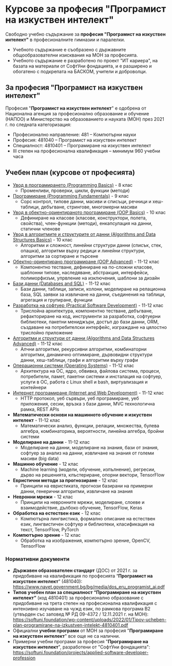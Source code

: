 # Курсове за професия "Програмист на изкуствен интелект"

Свободно учебно съдържание за **професия "Програмист на изкуствен интелект"** в професионалните гимназии и паралелки.
 - Учебното съдържание е съобразено с държавните общообразователни изисквания на МОН за професията.
 - Учебното съдържание е разработено по проект "ИТ кариера", на базата на материали от СофтУни фондацията, и е разширено и обогатено с подкрепата на БАСКОМ, учители и доброволци.

## За професия "Програмист на изкуствен интелект"

Професия "**Програмист на изкуствен интелект**" е одобрена от Национална агенция за професионално образование и обучение (НАПОО) и Министерство на образованието и науката (МОН) през 2021 г. по следната категоризация:
  - Професионално направление: 481 – Компютърни науки
  - Професия: 481040 – Програмист на изкуствен интелект
  - Специалност: 4810401 – Програмиране на изкуствен интелект
 - III степен на професионална квалификация – минимум 960 учебни часа

## Учебен план (курсове от професията)
 - [Увод в програмирането (Programming Basics)](https://github.com/BG-IT-Edu/School-Programming/tree/main/Courses/Programmer/Programming-Basics) - 8 клас
   - Променливи, проверки, цикли, функции (методи)
 - [Програмиране (Programming Fundamentals)](https://github.com/BG-IT-Edu/School-Programming/tree/main/Courses/Programmer/Programming-Fundamentals) - 9 клас
   - Сорс контрол, типове данни, масиви и списъци, речници и хеш-таблици, дебъгване, стрингове, многомерни масиви
 - [Увод в обектно-ориентираното програмиране (OOP Basics)](https://github.com/BG-IT-Edu/School-Programming/tree/main/Courses/Programmer/OOP-Basics) - 10 клас
   - Дефиниране на класове (класове, конструктори, полета, свойства), член-функции (методи), енкапсулация на данни, статични членове
 - [Увод в алгоритмите и структурите от данни (Algorithms and Data Structures Basics)](https://github.com/BG-IT-Edu/School-Programming/tree/main/Courses/Programmer/Algo-and-Data-Structures-Basics) - 10 клас
   - Алгоритми и сложност, линейни структури данни (списък, стек, опашка), алгоритми върху редици и линейни структури, алгоритми за сортиране и търсене
 - [Обектно-ориентирано програмиране (OOP Advanced)](https://github.com/BG-IT-Edu/School-Programming/tree/main/Courses/Programmer/OOP-Advanced) - 11-12 клас
   - Компонентно тестване, дефиниране на по-сложни класове, шаблонни типове, наследяване, абстракция, интерфейси, полиморфизъм, упрвление на изключения, шаблони за дизайн
 - [Бази данни (Databases and SQL)](https://github.com/BG-IT-Edu/School-Programming/tree/main/Courses/Programmer/Databases-and-SQL) - 11-12 клас
   - Бази данни, таблици, записи, колони, моделиране на релационна база, SQL заявки за извличане на данни, съединения на таблици, агрегация и групиране, функции
 - [Разработка на софтуер (Practical Software Development)](https://github.com/BG-IT-Edu/School-Programming/tree/main/Courses/Programmer/Practical-Software-Development) - 11-12 клас
   - Трислойна архитектура, компонентно тестване, дебъгване, рефакториране на код, инструменти за разработка, софтуерни библиотеки, пакетни мениджъри, достъп до бази данни, ORM, създаване на потребителски интерфейс, изграждане на цялостно трислойно приложение
 - [Алгоритми и структури от данни (Algorithms and Data Structures Advanced)](https://github.com/BG-IT-Edu/School-Programming/tree/main/Courses/Applied-Programmer/Algo-and-Data-Structures-Advanced) - 11-12 клас
   - Алчни алгоритми, рекурсивни алгоритми, комбинаторни алгоритми, динамично оптимиране, дървовидни структури данни, хеш-таблици, графи и алгоритми върху графи
 - [Операционни системи (Operating Systems)](https://github.com/BG-IT-Edu/School-Programming/tree/main/Courses/Programmer/Operating-Systems) - 11-12 клас
   - Архитектура на ОС, ядро, обвивка, файлова система, процеси, потребители, памет, пакетни системи и инсталация на софтуер, услуги в ОС, работа с Linux shell и bash, виртуализация и контейнери
 - [Интернет програмиране (Internet and Web Development)](https://github.com/BG-IT-Edu/School-Programming/tree/main/Courses/Applied-Programmer/Internet-and-Web-Development) - 11-12 клас
   - HTTP протокол, уеб сървъри, уеб програмиране, уеб приложения, сесии, връзка з бази данни, MVC технологична рамка, REST APIs
 - **Математически основи на машинното обучение и изкуствен интелект** - 11-12 клас
   - Математически анализ, функции, релации, множества, булева алгебра, комбинаторика, вероятности, линейна алгебра, бройни системи
 - **Моделиране на данни** - 11-12 клас
   - Моделиране на данни, моделиране на знания, бази от знания, софтуер за анализ на данни, извличане на знания от големи масиви (big data)
 - **Машинно обучение** - 12 клас
   - Machine learning (модели, обучение, изпълнение), регресии, дърво на решенията, клъстериране, опорни вектори, TensorFlow
 - **Евристични методи за прогнозиране** - 12 клас
   - Принципи на евристиката, прогнози базирани на примерни данни, генерични алгоритми, извличане на знания
 - **Невронни мрежи** - 12 клас
   - Принципи на невронните мрежи, моделиране, слоеве и взаимодействие, дълбоко обучение, TensorFlow, Keras
 - **Обработка на естествен език** - 12 клас
   - Компютърна лингвистика, формално описание на естествен език, лингвистичен софтуер и библиотеки, класификация на текст, TensorFlow, PyTorch
 - **Компютърно зрение** - 12 клас
   - Обработка на изображения, компютърно зрение, OpenCV, TensorFlow 

### Нормативни документи
 - **Държавен образователен стандарт** (ДОС) от 2021 г. за придобиване на квалификация по професията “**Програмист на изкуствен интелект**“ (481040): https://www.navet.government.bg/bg/media/dos_eru_programist_ai.pdf
 - **Типов учебен план за специалност “Програмиране на изкуствен интелект”** (код 4810401) за професионално образование с придобиване на трета степен на професионална квалификация с интензивно изучаване на чужд език, по рамкова програма B2 (утвърден със заповед № РД 09-4372 / 12.11.2021 г. на МОН): https://softuni.foundation/wp-content/uploads/2022/01/Tipov-ucheben-plan-programirane-na-izkustven-intelekt-4810401.pdf
  - Официални **учебни програми** от МОН за професия "**Програмиране на изкуствен интелект**" все още не са налични.
  - Примерни учебни програми за професия "**Програмиране на изкуствен интелект**", разработени от "СофтУни фондацията": https://softuni.foundation/projects/applied-software-developer-profession
